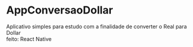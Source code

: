 # AppConversaoDollar
Aplicativo simples para estudo com a finalidade de converter o Real para Dollar<br>
feito: React Native
